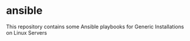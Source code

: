 # ansible
This repository contains some Ansible playbooks for Generic Installations on Linux Servers
